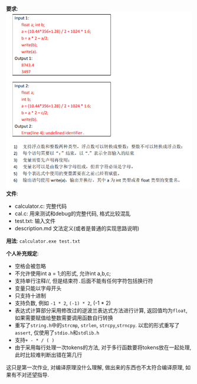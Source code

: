 **要求**:
![要求](要求.png)
**文件**: 
* calculator.c: 完整代码 
* cal.c: 用来测试和debug的完整代码, 格式比较混乱
* test.txt: 输入文件
* description.md 文法定义(或者是普通的实现思路说明)

**用法**: `calculator.exe test.txt`

**个人补充规定**: 
* 空格会被忽略
* 不允许使用int a = 1;的形式, 允许int a,b,c;
* 支持单行注释//, 但是结束符`.`后面不能有任何字符包括换行符
* 变量只能以字母开头
* 只支持十进制
* 支持负数, 例如 `-1 * 2`, `(-1) * 2`, (-1 * 2)
* 表达式计算部分采用修改过的逆波兰表达式方法进行计算, 返回值均为`float`, 如果需要赋值给整数需要调用函数自行转换
* 重写了`string.h`中的`strcmp`, `strlen`, `strcpy`,`strncpy`. 以宏的形式重写了`assert`, 仅使用了`stdio.h`和`stdlib.h`
* 支持`+ - * / ( )`
* 由于采用每行处理一次tokens的方法, 对于多行函数要将tokens放在一起处理, 此时比较难判断出错在第几行

这只是第一次作业, 对编译原理没什么理解, 做出来的东西也不太符合编译原理, 如果有不对还望指导.
